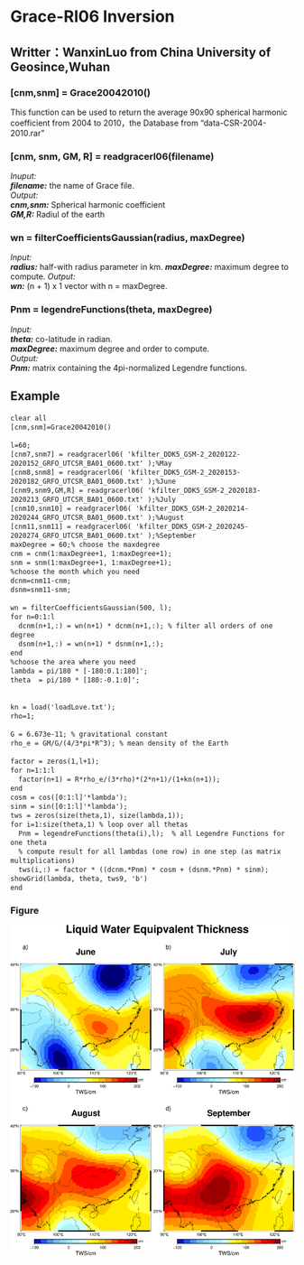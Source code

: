 # Grace-Rl06 Inversion
## Writter：WanxinLuo from China University of Geosince,Wuhan
### **[cnm,snm] = Grace20042010()**  
This function can be used to return the average 90x90 spherical harmonic coefficient from 2004 to 2010，the Database from “data-CSR-2004-2010.rar”  
### **[cnm, snm, GM, R] = readgracerl06(filename)**  
*Inuput:*  
***filename:*** the name of Grace file.   
*Output:*  
***cnm,snm:*** Spherical harmonic coefficient  
***GM,R:*** Radiul of the earth  
### **wn = filterCoefficientsGaussian(radius, maxDegree)**  
*Input:*  
***radius:*** half-with radius parameter in km.
***maxDegree:*** maximum degree to compute.
*Output:*  
***wn:*** (n + 1) x 1 vector with n = maxDegree.
### **Pnm = legendreFunctions(theta, maxDegree)**  
*Input:*  
***theta:*** co-latitude in radian.  
***maxDegree:*** maximum degree and order to compute.  
*Output:*  
***Pnm:*** matrix containing the 4pi-normalized Legendre functions.
## Example  
~~~
clear all
[cnm,snm]=Grace20042010()

l=60;
[cnm7,snm7] = readgracerl06( 'kfilter_DDK5_GSM-2_2020122-2020152_GRFO_UTCSR_BA01_0600.txt' );%May
[cnm8,snm8] = readgracerl06( 'kfilter_DDK5_GSM-2_2020153-2020182_GRFO_UTCSR_BA01_0600.txt' );%June
[cnm9,snm9,GM,R] = readgracerl06( 'kfilter_DDK5_GSM-2_2020183-2020213_GRFO_UTCSR_BA01_0600.txt' );%July
[cnm10,snm10] = readgracerl06( 'kfilter_DDK5_GSM-2_2020214-2020244_GRFO_UTCSR_BA01_0600.txt' );%August
[cnm11,snm11] = readgracerl06( 'kfilter_DDK5_GSM-2_2020245-2020274_GRFO_UTCSR_BA01_0600.txt' );%September
maxDegree = 60;% choose the maxdegree
cnm = cnm(1:maxDegree+1, 1:maxDegree+1);
snm = snm(1:maxDegree+1, 1:maxDegree+1);
%choose the month which you need
dcnm=cnm11-cnm;
dsnm=snm11-snm;

wn = filterCoefficientsGaussian(500, l);
for n=0:1:l
  dcnm(n+1,:) = wn(n+1) * dcnm(n+1,:); % filter all orders of one degree
  dsnm(n+1,:) = wn(n+1) * dsnm(n+1,:);
end
%choose the area where you need
lambda = pi/180 * [-180:0.1:180]';
theta  = pi/180 * [180:-0.1:0]';


kn = load('loadLove.txt');
rho=1;

G = 6.673e-11; % gravitational constant
rho_e = GM/G/(4/3*pi*R^3); % mean density of the Earth

factor = zeros(1,l+1);
for n=1:1:l
  factor(n+1) = R*rho_e/(3*rho)*(2*n+1)/(1+kn(n+1));
end
cosm = cos([0:1:l]'*lambda');
sinm = sin([0:1:l]'*lambda');
tws = zeros(size(theta,1), size(lambda,1));
for i=1:size(theta,1) % loop over all thetas
  Pnm = legendreFunctions(theta(i),l);  % all Legendre Functions for one theta
  % compute result for all lambdas (one row) in one step (as matrix multiplications)
  tws(i,:) = factor * ((dcnm.*Pnm) * cosm + (dsnm.*Pnm) * sinm);
showGrid(lambda, theta, tws9, 'b')
end
~~~
### Figure
![image](Fanyan.png)

